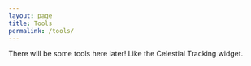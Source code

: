 ```yaml
---
layout: page
title: Tools
permalink: /tools/
---
```


There will be some tools here later! Like the Celestial Tracking widget.

